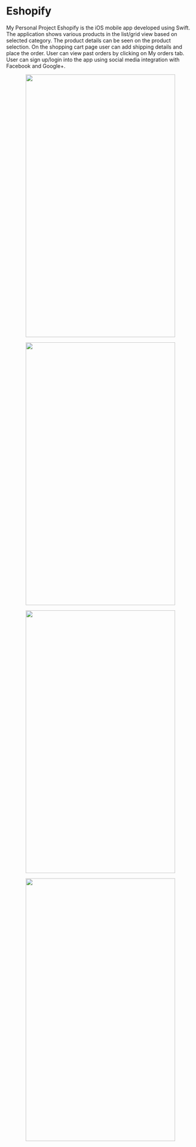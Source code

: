 # Eshopify
My Personal Project 
Eshopify is the iOS mobile app developed using Swift. The application shows various products in the list/grid view based on selected category. The product details can be seen on the product selection. On the shopping cart page user can add shipping details and place the order. User can view past orders by clicking on My orders tab. User can sign up/login into the app using social media integration with Facebook  and Google+.


<p align="center">
<img src="https://user-images.githubusercontent.com/25084678/49337993-5dfdf900-f642-11e8-88c4-eb0d2b011817.png" width="400" height="700">
</p>
<p align="center">
<img src="https://user-images.githubusercontent.com/25084678/49338020-b2a17400-f642-11e8-9d3f-a1e91a3c77fa.png" width="400" height="700">
</p>
<p align="center">
<img src="https://user-images.githubusercontent.com/25084678/49338029-d5338d00-f642-11e8-958b-e6ea848cf8ab.png" width="400" height="700">
</p>
<p align="center">
<img src="https://user-images.githubusercontent.com/25084678/49338036-fa280000-f642-11e8-8c52-783190acb7e1.png" width="400" height="700">
</p>
